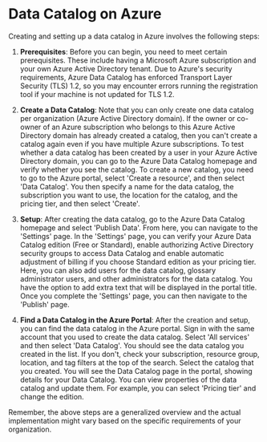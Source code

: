 # Data Catalog on Azure

Creating and setting up a data catalog in Azure involves the following steps:

1. **Prerequisites**: Before you can begin, you need to meet certain prerequisites. These include having a Microsoft Azure subscription and your own Azure Active Directory tenant. Due to Azure's security requirements, Azure Data Catalog has enforced Transport Layer Security (TLS) 1.2, so you may encounter errors running the registration tool if your machine is not updated for TLS 1.2.

2. **Create a Data Catalog**: Note that you can only create one data catalog per organization (Azure Active Directory domain). If the owner or co-owner of an Azure subscription who belongs to this Azure Active Directory domain has already created a catalog, then you can't create a catalog again even if you have multiple Azure subscriptions. To test whether a data catalog has been created by a user in your Azure Active Directory domain, you can go to the Azure Data Catalog homepage and verify whether you see the catalog. To create a new catalog, you need to go to the Azure portal, select 'Create a resource', and then select 'Data Catalog'. You then specify a name for the data catalog, the subscription you want to use, the location for the catalog, and the pricing tier, and then select 'Create'.

3. **Setup**: After creating the data catalog, go to the Azure Data Catalog homepage and select 'Publish Data'. From here, you can navigate to the 'Settings' page. In the 'Settings' page, you can verify your Azure Data Catalog edition (Free or Standard), enable authorizing Active Directory security groups to access Data Catalog and enable automatic adjustment of billing if you choose Standard edition as your pricing tier. Here, you can also add users for the data catalog, glossary administrator users, and other administrators for the data catalog. You have the option to add extra text that will be displayed in the portal title. Once you complete the 'Settings' page, you can then navigate to the 'Publish' page.

4. **Find a Data Catalog in the Azure Portal**: After the creation and setup, you can find the data catalog in the Azure portal. Sign in with the same account that you used to create the data catalog. Select 'All services' and then select 'Data Catalog'. You should see the data catalog you created in the list. If you don't, check your subscription, resource group, location, and tag filters at the top of the search. Select the catalog that you created. You will see the Data Catalog page in the portal, showing details for your Data Catalog. You can view properties of the data catalog and update them. For example, you can select 'Pricing tier' and change the edition.

Remember, the above steps are a generalized overview and the actual implementation might vary based on the specific requirements of your organization.